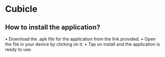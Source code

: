 # Cubicle

## How to install the application?
•	Download the .apk file for the application from the link provided.
•	Open the file in your device by clicking on it. 
•	Tap on install and the application is ready to use.
